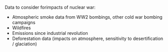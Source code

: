 Data to consider forimpacts of nuclear war:
- Atmospheric smoke data from WW2 bombings, other cold war bombing campaigns
- Wildfires
- Emissions since industrial revolution
- Deforestation data (impacts on atmosphere, sensitivity to desertification / glaciation)